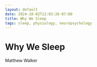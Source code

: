 ```yaml
---
layout: default
date: 2024-10-02T22:03:26-07:00
title: Why We Sleep
tags: sleep, physiology, neuropsychology
---
```


# Why We Sleep

Matthew Walker